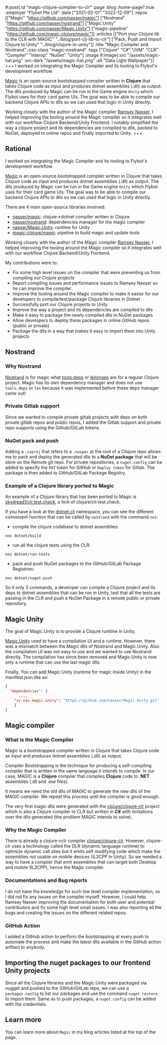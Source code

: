#:post{:id "magic-clojure-compiler-to-clr"
       :page :blog
       :home-page? true
       :employer "Flybot Pte Ltd" 
       :date ["2021-02-01" "2022-12-09"]
       :repos [["Magic" "https://github.com/nasser/magic"] 
               ["Nostrand" "https://github.com/nasser/nostrand"]
               ["Magic.Unity" "https://github.com/nasser/Magic.Unity"] 
               ["magic-pipeline" "https://github.com/magic-clojure/magic"]]
       :articles [["Port your Clojure lib to the CLR with MAGIC" "../blog/port-clj-lib-to-clr"]
                  ["Pack, Push and Import Clojure to Unity" "../blog/clojure-in-unity"]]
       :title "Magic Compiler and Nostrand"
       :css-class "magic-nostrand"
       :tags ["Clojure" "C#" "JVM" "CLR" "Compiler" "Interop" "NuGet" "Unity"]
       :image #:image{:src "/assets/magic-hat.png"
                      :src-dark "/assets/magic-hat.png"
                      :alt "Data Light Wallpaper"}}
+++
I worked on integrating the Magic Compiler and its tooling to Flybot's development workflow.

[Magic](https://github.com/nasser/magic) is an open-source bootstrapped compiler written in **Clojure** that takes Clojure code as input and produces dotnet assemblies (.dll) as output. The dlls produced by Magic can be run in the Game engine `Unity` which Flybot uses for their card game UIs. The goal was to be able to compile our backend Clojure APIs to dlls so we can used that logic in Unity directly.

Working closely with the author of the Magic compiler [Ramsey Nasser](https://github.com/nasser), I helped improving the tooling around the Magic compiler so it integrates well with our workflow Clojure Backend/Unity Frontend. I notably simplified the way a clojure project and its dependencies are compiled to dlls, packed to NuGet, deployed to online repos and finally imported to Unity.
+++
## Rational

I worked on integrating the Magic Compiler and its tooling to Flybot's development workflow.

[Magic](https://github.com/nasser/magic) is an open-source bootstrapped compiler written in Clojure that takes Clojure code as input and produces dotnet assemblies (.dll) as output. The dlls produced by Magic can be run in the Game engine `Unity` which Flybot uses for their card game UIs. The goal was to be able to compile our backend Clojure APIs to dlls so we can used that logic in Unity directly.

There are 4 main open-source libraries involved:
- [nasser/magic](https://github.com/nasser/magic): clojure->dotnet compiler written in Clojure
- [nasser/nostrand](https://github.com/nasser/nostrand): dependencies manager for the magic compiler
- [nasser/Magic.Unity](https://github.com/nasser/Magic.Unity): runtime for Unity
- [magic-clojure/magic](https://github.com/magic-clojure/magic): pipeline to build magic and update tools

Working closely with the author of the Magic compiler [Ramsey Nasser](https://github.com/nasser), I helped improving the tooling around the Magic compiler so it integrates well with our workflow Clojure Backend/Unity Frontend.

My contributions were to:
- Fix some high level issues on the compiler that were preventing us from compiling our Clojure projects
- Report compiling issues and performance issues to Ramsey Nasser so he can improve the compiler.
- Improve the tooling around the Magic compiler to make it easier for our developers to compile/test/package Clojure libraries in Dotnet
- Successfully port our Clojure projects to Unity
- Improve the way a project and its dependencies are compiled to dlls
- Make it easy to package the newly compiled dlls in NuGet packages
- Allow developers to deploy these packages in online GitHub repos (public or private)
- Package the dlls in a way that makes it easy to import them into Unity projects

## Nostrand

### Why Nostrand

[Nostrand](https://github.com/nasser/nostrand) is for magic what [tools.deps](https://github.com/clojure/tools.deps.alpha) or [leiningen](https://github.com/technomancy/leiningen) are for a regular Clojure project. Magic has its own dependency manager and does not use `tools.deps` or `len` because it was implemented before these deps manager came out!

### Private Gitlab support

Since we wanted to compile private gitlab projects with deps on both private gitlab repos and public repos, I added the Gitlab support and private repo supports using the Github/GitLab tokens.

### NuGet pack and push

Adding a `.csproj` that refers to a `.nuspec` at the root of a Clojure repo allows me to pack and deploy the generated dlls to a **NuGet package** that will be store on the Remote git repo. For private repositories, a `nuget.config` can be added to specify the `PAT` token for GitHub or `Deploy token` for Gitlab. The package is then added to GitHub/GitLab Package Registry.

### Example of a Clojure library ported to Magic

An example of a Clojure library that has been ported to Magic is [skydread1/clr.test.check](https://github.com/skydread1/clr.test.check/tree/magic), a fork of clojure/clr.test.check.

If you have a look at the [dotnet.clj](https://github.com/skydread1/clr.test.check/blob/magic/dotnet.clj) namespace, you can see the different convenient function that can be called by `nostrand` with the command `nos`:

- compile the clojure codebase to dotnet assemblies:
```
nos dotnet/build
```
- run all the clojure tests using the CLR:
```
nos dotnet/run-tests
```
- pack and push NuGet packages to the GitHub/GitLab Package Registries:
```
nos dotnet/nuget-push
```

So it only 3 commands, a developer can compile a Clojure project and its deps to dotnet assemblies that can be run in Unity, test that all the tests are passing in the CLR and push a NuGet Package in a remote public or private repository.

## Magic Unity

The goal of Magic.Unity is to provide a Clojure runtime in Unity.

[Magic.Unity](https://github.com/nasser/Magic.Unity) used to have a compilation UI and a runtime. However, there was a mismatch between the Magic dlls of Nostrand and Magic.Unity. Also the compilation UI was not easy to use and we wanted to use Nostrand directly. The compilation has since been removed and Magic.Unity is now only a runtime that can use the last magic dlls.

Finally, You can add Magic.Unity (runtime for magic inside Unity) in the manifest.json like so:

```json
{
  "dependencies": {
	  ...,
    "sr.nas.magic.unity": "https://github.com/nasser/Magic.Unity.git"
	}
}
```

## Magic compiler

### What is the Magic Compiler

Magic is a bootstrapped compiler written in Clojure that takes Clojure code as input and produces dotnet assemblies (.dll) as output.

Compiler Bootstrapping is the technique for producing a self-compiling compiler that is written in the same language it intends to compile. In our case, MAGIC is a **Clojure** compiler that compiles **Clojure** code to .**NET** assemblies (.dll and .exe files).

It means we need the old dlls of MAGIC to generate the new dlls of the MAGIC compiler. We repeat this process until the compiler is good enough. 

The very first magic dlls were generated with the [clojure/clojure-clr](https://github.com/clojure/clojure-clr) project which is also a Clojure compiler to CLR but written in **C#** with limitations over the dlls generated (the problem MAGIC intends to solve).

### Why the Magic Compiler

There is already a clojure->clr compiler [clojure/clojure-clr](https://github.com/clojure/clojure-clr). However, clojure-clr uses a technology called the DLR (dynamic language runtime) to optimize dynamic call sites but it emits self modifying code which make the assemblies not usable on mobile devices (IL2CPP in Unity). So we needed a way to have a compiler that emit assemblies that can target both Desktop and mobile (IL2CPP), hence the Magic compiler.

### Documentations and Bug reports

I do not have the knowledge for such low level compiler implementation, so I did not fix any issues on the compiler myself. However, I could help Ramsey Nasser improving the documentation for both user and potential contributors and fix some high level small issues. I was also reporting all the bugs and creating the issues on the different related repos.

### GitHub Action

I added a GitHub action to perform the bootstrapping at every push to automate the process and make the latest dlls available in the GitHub action artifact to anybody.

## Importing the nuget packages to our frontend Unity projects

Since all the Clojure libraries and the Magic.Unity were packaged via nugget and pushed to the GitHub/GitLab repo, we can use a `packages.config` to list our packages and use the command `nuget restore` to import them. Same as to push packages, a `nuget.config` can be added with the credentials.

## Learn more

You can learn more about `Magic` in my blog articles listed at the top of the page.
